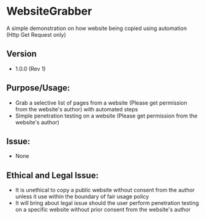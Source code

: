 # WebsiteGrabber
A simple demonstration on how website being copied using automation (Http Get Request only)

## Version
- 1.0.0 (Rev 1)

## Purpose/Usage:
- Grab a selective list of pages from a website (Please get permission from the website's author) with automated steps
- Simple penetration testing on a website (Please get permission from the website's author)

## Issue:
- None

## Ethical and Legal Issue:
- It is unethical to copy a public website without consent from the author unless it use within the boundary of fair usage policy
- It will bring about legal issue should the user perform penetration testing on a specific website without prior consent from the website's author
